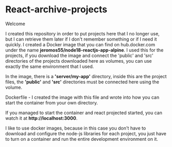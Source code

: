 # React-archive-projects

Welcome

I created this repository in order to put projects here that I no longer use, but I can retrieve them later if I don't remember something or if I need it quickly. I created a Docker image that you can find on hub.docker.com under the name **jeromos55/node18-reactjs-app-alpine**. I used this for the projects, if you download the image and connect the 'public' and 'src' directories of the projects downloaded here as volumes, you can use exactly the same environment that I used.

In the image, there is a **'server/my-app'** directory, inside this are the project files, the **'public'** and **'src'** directories must be connected here using the volume.

Dockerfile - I created the image with this file and wrote into how you can start the container from your own directory.

If you managed to start the container and react projected started, you can watch it at **http://localhost:3000**.

I like to use docker images, because in this case you don't have to download and configure the node-js libraries for each project, you just have to turn on a container and run the entire development environment on it.

